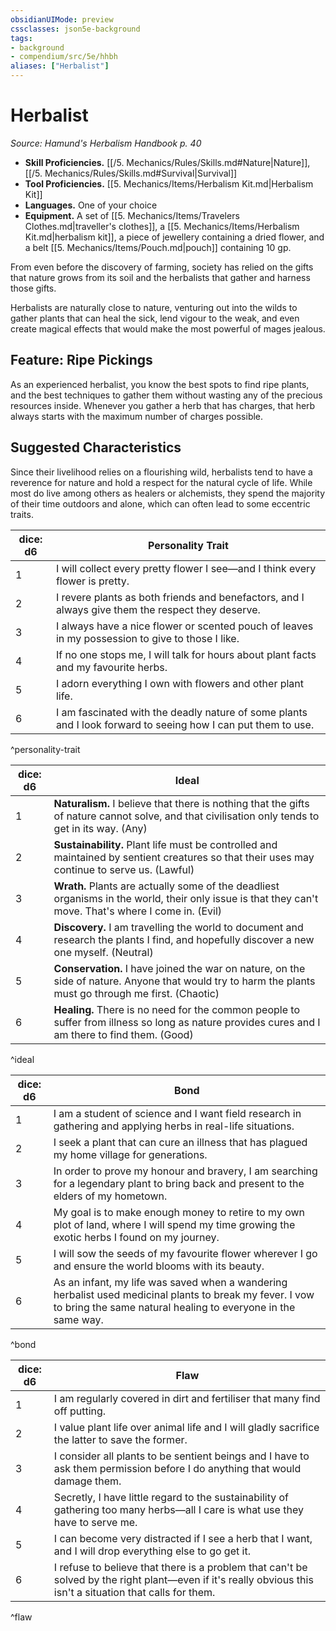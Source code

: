 ```yaml
---
obsidianUIMode: preview
cssclasses: json5e-background
tags:
- background
- compendium/src/5e/hhbh
aliases: ["Herbalist"]
---
```

# Herbalist
*Source: Hamund's Herbalism Handbook p. 40*  

- **Skill Proficiencies.** [[/5. Mechanics/Rules/Skills.md#Nature\|Nature]], [[/5. Mechanics/Rules/Skills.md#Survival\|Survival]]  
- **Tool Proficiencies.** [[5. Mechanics/Items/Herbalism Kit.md\|Herbalism Kit]]  
- **Languages.** One of your choice  
- **Equipment.** A set of [[5. Mechanics/Items/Travelers Clothes.md\|traveller's clothes]], a [[5. Mechanics/Items/Herbalism Kit.md\|herbalism kit]], a piece of jewellery containing a dried flower, and a belt [[5. Mechanics/Items/Pouch.md\|pouch]] containing 10 gp.  

From even before the discovery of farming, society has relied on the gifts that nature grows from its soil and the herbalists that gather and harness those gifts.

Herbalists are naturally close to nature, venturing out into the wilds to gather plants that can heal the sick, lend vigour to the weak, and even create magical effects that would make the most powerful of mages jealous.

## Feature: Ripe Pickings

As an experienced herbalist, you know the best spots to find ripe plants, and the best techniques to gather them without wasting any of the precious resources inside. Whenever you gather a herb that has charges, that herb always starts with the maximum number of charges possible.

## Suggested Characteristics

Since their livelihood relies on a flourishing wild, herbalists tend to have a reverence for nature and hold a respect for the natural cycle of life. While most do live among others as healers or alchemists, they spend the majority of their time outdoors and alone, which can often lead to some eccentric traits.

| dice: d6 | Personality Trait |
|----------|-------------------|
| 1 | I will collect every pretty flower I see—and I think every flower is pretty. |
| 2 | I revere plants as both friends and benefactors, and I always give them the respect they deserve. |
| 3 | I always have a nice flower or scented pouch of leaves in my possession to give to those I like. |
| 4 | If no one stops me, I will talk for hours about plant facts and my favourite herbs. |
| 5 | I adorn everything I own with flowers and other plant life. |
| 6 | I am fascinated with the deadly nature of some plants and I look forward to seeing how I can put them to use. |
^personality-trait

| dice: d6 | Ideal |
|----------|-------|
| 1 | **Naturalism.** I believe that there is nothing that the gifts of nature cannot solve, and that civilisation only tends to get in its way. (Any) |
| 2 | **Sustainability.** Plant life must be controlled and maintained by sentient creatures so that their uses may continue to serve us. (Lawful) |
| 3 | **Wrath.** Plants are actually some of the deadliest organisms in the world, their only issue is that they can't move. That's where I come in. (Evil) |
| 4 | **Discovery.** I am travelling the world to document and research the plants I find, and hopefully discover a new one myself. (Neutral) |
| 5 | **Conservation.** I have joined the war on nature, on the side of nature. Anyone that would try to harm the plants must go through me first. (Chaotic) |
| 6 | **Healing.** There is no need for the common people to suffer from illness so long as nature provides cures and I am there to find them. (Good) |
^ideal

| dice: d6 | Bond |
|----------|------|
| 1 | I am a student of science and I want field research in gathering and applying herbs in real-life situations. |
| 2 | I seek a plant that can cure an illness that has plagued my home village for generations. |
| 3 | In order to prove my honour and bravery, I am searching for a legendary plant to bring back and present to the elders of my hometown. |
| 4 | My goal is to make enough money to retire to my own plot of land, where I will spend my time growing the exotic herbs I found on my journey. |
| 5 | I will sow the seeds of my favourite flower wherever I go and ensure the world blooms with its beauty. |
| 6 | As an infant, my life was saved when a wandering herbalist used medicinal plants to break my fever. I vow to bring the same natural healing to everyone in the same way. |
^bond

| dice: d6 | Flaw |
|----------|------|
| 1 | I am regularly covered in dirt and fertiliser that many find off putting. |
| 2 | I value plant life over animal life and I will gladly sacrifice the latter to save the former. |
| 3 | I consider all plants to be sentient beings and I have to ask them permission before I do anything that would damage them. |
| 4 | Secretly, I have little regard to the sustainability of gathering too many herbs—all I care is what use they have to serve me. |
| 5 | I can become very distracted if I see a herb that I want, and I will drop everything else to go get it. |
| 6 | I refuse to believe that there is a problem that can't be solved by the right plant—even if it's really obvious this isn't a situation that calls for them. |
^flaw